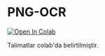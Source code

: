 # PNG-OCR
[![Open In Colab](https://colab.research.google.com/assets/colab-badge.svg)](https://colab.research.google.com/github/muhammed540/ocr/blob/main/ocr.ipynb)

Talimatlar colab'da belirtilmiştir.
